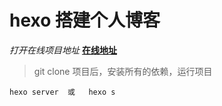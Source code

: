 # hexo 搭建个人博客

*打开在线项目地址*      **[在线地址](https://ezjason.github.io/)**

> git clone 项目后，安装所有的依赖，运行项目

`````
hexo server  或   hexo s
`````




